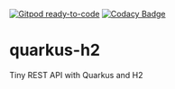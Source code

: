 [![Gitpod ready-to-code](https://img.shields.io/badge/Gitpod-ready--to--code-blue?logo=gitpod)](https://gitpod.io/#https://github.com/fxrobin/quarkus-h2)
[![Codacy Badge](https://app.codacy.com/project/badge/Grade/694254e5b1e845d7abf19de55bb17523)](https://www.codacy.com/gh/fxrobin/quarkus-h2/dashboard?utm_source=github.com&amp;utm_medium=referral&amp;utm_content=fxrobin/quarkus-h2&amp;utm_campaign=Badge_Grade)

# quarkus-h2
Tiny REST API with Quarkus and H2
